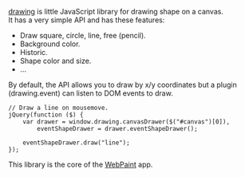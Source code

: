 [drawing](https://github.com/lfont/drawing) is little JavaScript library for drawing shape on a canvas.    
It has a very simple API and has these features:

- Draw square, circle, line, free (pencil).
- Background color.
- Historic.
- Shape color and size.
- ...

By default, the API allows you to draw by x/y coordinates but a plugin (drawing.event) can listen to DOM events to draw.  

    // Draw a line on mousemove.
    jQuery(function ($) {
        var drawer = window.drawing.canvasDrawer($("#canvas")[0]),
            eventShapeDrawer = drawer.eventShapeDrawer();

        eventShapeDrawer.draw("line");
    });

This library is the core of the [WebPaint](/webpaint) app.